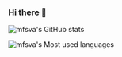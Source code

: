 ###                                                       Hi there 👋

<!--
**mfsva/mfsva** is a ✨ _special_ ✨ repository because its `README.md` (this file) appears on your GitHub profile.

Here are some ideas to get you started:

- 🔭 I’m currently working on ...
- 🌱 I’m currently learning ...
- 👯 I’m looking to collaborate on ...
- 🤔 I’m looking for help with ...
- 💬 Ask me about ...
- 📫 How to reach me: ...
- 😄 Pronouns: ...
- ⚡ Fun fact: ...
-->
<!--<div align="center"> <img src="https://metrics.lecoq.io/mfsva?template=classic&config.timezone=Asia%2FShanghai"> </div>-->

![mfsva's GitHub stats](https://github-readme-stats.vercel.app/api?username=mfsva&show_icons=true&theme=radical)

![mfsva's Most used languages](https://github-readme-stats.vercel.app/api/top-langs?username=mfsva&show_icons=true&count_private=true&theme=gotham)
